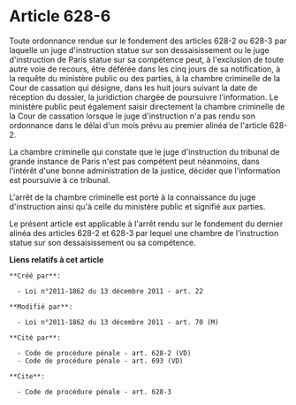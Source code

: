 # Article 628-6

Toute ordonnance rendue sur le fondement des articles 628-2 ou 628-3 par laquelle un juge d'instruction statue sur son
dessaisissement ou le juge d'instruction de Paris statue sur sa compétence peut, à l'exclusion de toute autre voie de
recours, être déférée dans les cinq jours de sa notification, à la requête du ministère public ou des parties, à la chambre
criminelle de la Cour de cassation qui désigne, dans les huit jours suivant la date de réception du dossier, la juridiction
chargée de poursuivre l'information. Le ministère public peut également saisir directement la chambre criminelle de la Cour
de cassation lorsque le juge d'instruction n'a pas rendu son ordonnance dans le délai d'un mois prévu au premier alinéa de
l'article 628-2. 

La chambre criminelle qui constate que le juge d'instruction du tribunal de grande instance de Paris n'est pas compétent peut
néanmoins, dans l'intérêt d'une bonne administration de la justice, décider que l'information est poursuivie à ce tribunal. 

L'arrêt de la chambre criminelle est porté à la connaissance du juge d'instruction ainsi qu'à celle du ministère public et
signifié aux parties. 

Le présent article est applicable à l'arrêt rendu sur le fondement du dernier alinéa des articles 628-2 et 628-3 par lequel
une chambre de l'instruction statue sur son dessaisissement ou sa compétence.

**Liens relatifs à cet article**

	**Créé par**:

	  - Loi n°2011-1862 du 13 décembre 2011 - art. 22

	**Modifié par**:

	  - Loi n°2011-1862 du 13 décembre 2011 - art. 70 (M)

	**Cité par**:

	  - Code de procédure pénale - art. 628-2 (VD)
	  - Code de procédure pénale - art. 693 (VD)

	**Cite**:

	  - Code de procédure pénale - art. 628-3
